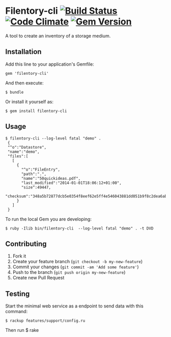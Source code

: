 # Filentory-cli [![Build Status](https://travis-ci.org/jgraber/filentory-cli.png?branch=master)](https://travis-ci.org/jgraber/filentory-cli) [![Code Climate](https://codeclimate.com/github/jgraber/filentory-cli.png)](https://codeclimate.com/github/jgraber/filentory-cli) [![Gem Version](https://badge.fury.io/rb/filentory-cli.png)](http://badge.fury.io/rb/filentory-cli)

A tool to create an inventory of a storage medium.

## Installation

Add this line to your application's Gemfile:

    gem 'filentory-cli'

And then execute:

    $ bundle

Or install it yourself as:

    $ gem install filentory-cli

## Usage

    $ filentory-cli --log-level fatal "demo" .
     {
     "^o":"Datastore",
     "name":"demo",
     "files":[
       [
         {
           "^o":"FileEntry",
           "path":".",
           "name":"50quickideas.pdf",
           "last_modified":"2014-01-01T18:06:12+01:00",
           "size":49447,
           "checksum":"348a5b72877dcb5e0354f8eef62e5ff4e546043881dd051b9f8c2dea6ab23bb7"
         }
       ]
     }

To run the local Gem you are developing:

    $ ruby -Ilib bin/filentory-cli  --log-level fatal "demo" . -t DVD

## Contributing

1. Fork it
2. Create your feature branch (`git checkout -b my-new-feature`)
3. Commit your changes (`git commit -am 'Add some feature'`)
4. Push to the branch (`git push origin my-new-feature`)
5. Create new Pull Request

## Testing
Start the minimal web service as a endpoint to send data with this command:
    
    $ rackup features/support/config.ru

Then run 
    $ rake